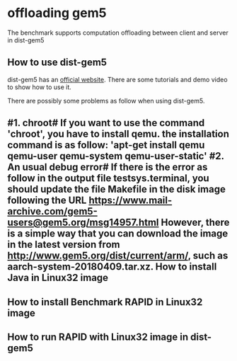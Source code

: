offloading gem5
====
The benchmark supports computation offloading between client and server in dist-gem5


How to use dist-gem5
----
dist-gem5 has an [official website](https://publish.illinois.edu/icsl-pdgem5/getting-started-with-dist-gem5/). There are some tutorials and demo video to show how to use it. 

There are possibly some problems as follow when using dist-gem5.

#1. chroot#
If you want to use the command 'chroot', you have to install qemu. the installation command is as follow:
'apt-get install qemu qemu-user qemu-system qemu-user-static'
#2. An usual debug error#
If there is the error as follow in the output file testsys.terminal, you should update the file Makefile in the disk image following the URL https://www.mail-archive.com/gem5-users@gem5.org/msg14957.html However, there is a simple way that you can download the image in the latest version from http://www.gem5.org/dist/current/arm/, such as aarch-system-20180409.tar.xz.
How to install Java in Linux32 image
----

How to install Benchmark RAPID in Linux32 image
----

How to run RAPID with Linux32 image in dist-gem5
----
